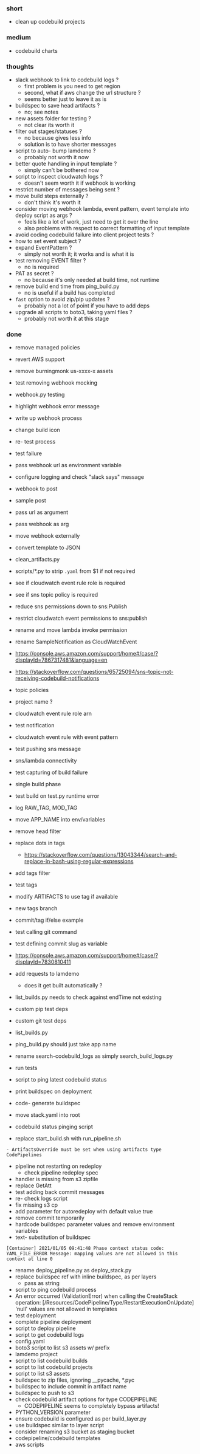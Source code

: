 ### short

- clean up codebuild projects

### medium

- codebuild charts

### thoughts

- slack webhook to link to codebuild logs ?
  - first problem is you need to get region
  - second, what if aws change the url structure ?
  - seems better just to leave it as is
- buildspec to save head artifacts ?
  - no; see notes
- new assets folder for testing ?
  - not clear its worth it
- filter out stages/statuses ?
  - no because gives less info
  - solution is to have shorter messages
- script to auto- bump lamdemo ?
  - probably not worth it now
- better quote handling in input template ?
  - simply can't be bothered now
- script to inspect cloudwatch logs ?
  - doesn't seem worth it if webhook is working
- restrict number of messages being sent ?
- move build steps externally ?
  - don't think it's worth it
- consider moving webhook lambda, event pattern, event template into deploy script as args ?
  - feels like a lot of work, just need to get it over the line
  - also problems with respect to correct formatting of input template
- avoid coding codebuild failure into client project tests ?
- how to set event subject ?
- expand EventPattern ?
  - simply not worth it; it works and is what it is
- test removing EVENT filter ?
  - no is required
- PAT as secret ?
  - no because it's only needed at build time, not runtime
- remove build end time from ping_build.py
  - no is useful if a build has completed
- `fast` option to avoid zip/pip updates ?
  - probably not a lot of point if you have to add deps
- upgrade all scripts to boto3, taking yaml files ?
  - probably not worth it at this stage

### done

- remove managed policies
- revert AWS support
- remove burningmonk us-xxxx-x assets
- test removing webhook mocking
- webhook.py testing
- highlight webhook error message
- write up webhook process
- change build icon
- re- test process
- test failure
- pass webhook url as environment variable
- configure logging and check "slack says" message
- webhook to post
- sample post
- pass url as argument
- pass webhook as arg
- move webhook externally
- convert template to JSON
- clean_artifacts.py
- scripts/*.py to strip `.yaml` from $1 if not required
- see if cloudwatch event rule role is required
- see if sns topic policy is required
- reduce sns permissions down to sns:Publish
- restrict cloudwatch event permissions to sns:publish
- rename and move lambda invoke permission
- rename SampleNotification as CloudWatchEvent

- https://console.aws.amazon.com/support/home#/case/?displayId=7867317481&language=en
- https://stackoverflow.com/questions/65725094/sns-topic-not-receiving-codebuild-notifications

- topic policies
- project name ?
- cloudwatch event rule role arn
- test notification
- cloudwatch event rule with event pattern
- test pushing sns message
- sns/lambda connectivity
- test capturing of build failure
- single build phase
- test build on test.py runtime error
- log RAW_TAG, MOD_TAG
- move APP_NAME into env/variables
- remove head filter
- replace dots in tags
  - https://stackoverflow.com/questions/13043344/search-and-replace-in-bash-using-regular-expressions
- add tags filter
- test tags
- modify ARTIFACTS to use tag if available
- new tags branch
- commit/tag if/else example
- test calling git command
- test defining commit slug as variable
- https://console.aws.amazon.com/support/home#/case/?displayId=7830810411
- add requests to lamdemo
  - does it get built automatically ?
- list_builds.py needs to check against endTime not existing
- custom pip test deps
- custom git test deps
- list_builds.py
- ping_build.py should just take app name
- rename search-codebuild_logs as simply search_build_logs.py
- run tests
- script to ping latest codebuild status
- print buildspec on deployment
- code- generate buildspec
- move stack.yaml into root
- codebuild status pinging script
- replace start_build.sh with run_pipeline.sh

```
- ArtifactsOverride must be set when using artifacts type CodePipelines
```

- pipeline not restarting on redeploy
  - check pipeline redeploy spec
- handler is missing from s3 zipfile
- replace GetAtt
- test adding back commit messages
- re- check logs script
- fix missing s3 cp
- add parameter for autoredeploy with default value true
- remove commit temporarily
- hardcode buildspec parameter values and remove environment variables
- text- substitution of buildspec

```
[Container] 2021/01/05 09:41:48 Phase context status code: YAML_FILE_ERROR Message: mapping values are not allowed in this context at line 0
```

- rename deploy_pipeline.py as deploy_stack.py
- replace buildspec ref with inline buildspec, as per layers
  - pass as string
- script to ping codebuild process
- An error occurred (ValidationError) when calling the CreateStack operation: [/Resources/CodePipeline/Type/RestartExecutionOnUpdate] 'null' values are not allowed in templates
- test deployment
- complete pipeline deployment
- script to deploy pipeline
- script to get codebuild logs
- config.yaml
- boto3 script to list s3 assets w/ prefix
- lamdemo project
- script to list codebuild builds
- script to list codebuild projects
- script to list s3 assets
- buildspec to zip files, ignoring __pycache, *.pyc
- buildspec to include commit in artifact name
- buildspec to push to s3
- check codebuild artifact options for type CODEPIPELINE
  - CODEPIPELINE seems to completely bypass artifacts!
- PYTHON_VERSION parameter
- ensure codebuild is configured as per build_layer.py
- use buildspec similar to layer script
- consider renaming s3 bucket as staging bucket
- codepipeline/codebuild templates
- aws scripts
